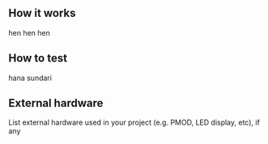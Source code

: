 <!---

This file is used to generate your project datasheet. Please fill in the information below and delete any unused
sections.

You can also include images in this folder and reference them in the markdown. Each image must be less than
512 kb in size, and the combined size of all images must be less than 1 MB.
-->

## How it works

hen hen hen

## How to test

hana sundari
## External hardware

List external hardware used in your project (e.g. PMOD, LED display, etc), if any
